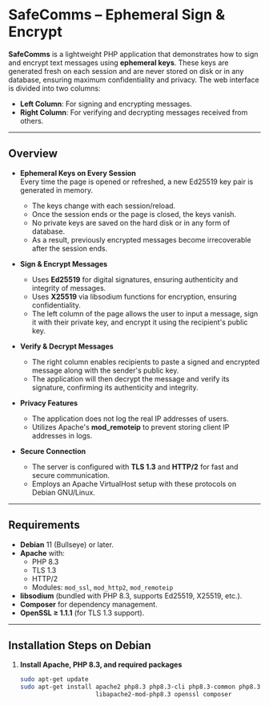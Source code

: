 # SafeComms – Ephemeral Sign & Encrypt
**SafeComms** is a lightweight PHP application that demonstrates how to sign and encrypt text messages using **ephemeral keys**. These keys are generated fresh on each session and are never stored on disk or in any database, ensuring maximum confidentiality and privacy.
The web interface is divided into two columns:  
- **Left Column**: For signing and encrypting messages.  
- **Right Column**: For verifying and decrypting messages received from others.

---

## Overview

- **Ephemeral Keys on Every Session**  
  Every time the page is opened or refreshed, a new Ed25519 key pair is generated in memory.  
  - The keys change with each session/reload.  
  - Once the session ends or the page is closed, the keys vanish.  
  - No private keys are saved on the hard disk or in any form of database.  
  - As a result, previously encrypted messages become irrecoverable after the session ends.

- **Sign & Encrypt Messages**  
  - Uses **Ed25519** for digital signatures, ensuring authenticity and integrity of messages.
  - Uses **X25519** via libsodium functions for encryption, ensuring confidentiality.
  - The left column of the page allows the user to input a message, sign it with their private key, and encrypt it using the recipient's public key.

- **Verify & Decrypt Messages**  
  - The right column enables recipients to paste a signed and encrypted message along with the sender's public key.
  - The application will then decrypt the message and verify its signature, confirming its authenticity and integrity.

- **Privacy Features**  
  - The application does not log the real IP addresses of users.
  - Utilizes Apache's **mod_remoteip** to prevent storing client IP addresses in logs.

- **Secure Connection**  
  - The server is configured with **TLS 1.3** and **HTTP/2** for fast and secure communication.
  - Employs an Apache VirtualHost setup with these protocols on Debian GNU/Linux.

---

## Requirements

- **Debian** 11 (Bullseye) or later.
- **Apache** with:
  - PHP 8.3
  - TLS 1.3
  - HTTP/2
  - Modules: `mod_ssl`, `mod_http2`, `mod_remoteip`
- **libsodium** (bundled with PHP 8.3, supports Ed25519, X25519, etc.).
- **Composer** for dependency management.
- **OpenSSL ≥ 1.1.1** (for TLS 1.3 support).

---

## Installation Steps on Debian

1. **Install Apache, PHP 8.3, and required packages**  
   ```bash
   sudo apt-get update
   sudo apt-get install apache2 php8.3 php8.3-cli php8.3-common php8.3-sodium \
                        libapache2-mod-php8.3 openssl composer
